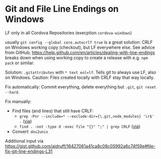 # Git and File Line Endings on Windows

LF only in all Cordova Repositories (execption `cordova-windows`)

usually `git config --global core.autocrlf true` is a great solution: CRLF on Windows working copy (checkout), but LF everywhere else. See advice from GitHub; https://help.github.com/en/articles/dealing-with-line-endings
breaks down when using working copy to create a release with e.g. `npm pack` or similar.

Solution: `.gitattributes` with `* text eol=lf`. Tells git to always use LF, also on Windows.
Caution: Files created locally with CRLF stay that way locally.

Fix automatically:
Commit everything, delete everything but `.git`, `git reset --hard`.

Fix manually:

- Find files (and lines) that still have CRLF:
  - `grep -Pnr --include=* --exclude-dir={\.git,node_modules} '\r$' .` ([via](https://stackoverflow.com/a/33281752/252627))
  - `find . -not -type d -exec file "{}" ";" | grep CRLF` ([via](https://stackoverflow.com/a/73969/252627))
- Convert: `dos2unix`

Additional input via https://gist.github.com/ajdruff/16427061a41ca8c08c05992a6c74f59e#file-fix-git-line-endings-L31
